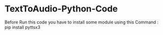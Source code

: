 # TextToAudio-Python-Code
Before Run this code you have to install some module using this Command : pip install pyttsx3
